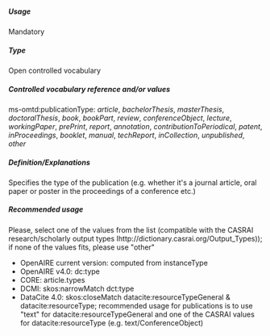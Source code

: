 ##### Usage
Mandatory
##### Type
Open controlled vocabulary
##### Controlled vocabulary reference and/or values
ms-omtd:publicationType: _article_, _bachelorThesis_, _masterThesis_, _doctoralThesis_, _book_, _bookPart_, _review_, _conferenceObject_, _lecture_, _workingPaper_, _prePrint_, _report_, _annotation_, _contributionToPeriodical_, _patent_, _inProceedings_, _booklet_, _manual_, _techReport_, _inCollection_, _unpublished_, _other_
##### Definition/Explanations
Specifies the type of the publication (e.g. whether it's a journal article, oral paper or poster in the proceedings of a conference etc.)
##### Recommended usage
Please, select one of the values from the list (compatible with the CASRAI research/scholarly output types Ihttp://dictionary.casrai.org/Output_Types)); if none of the values fits, please use "other"
* OpenAIRE current version: computed from instanceType 
* OpenAIRE v4.0: dc:type
* CORE: article.types
* DCMI: skos:narrowMatch dct:type
* DataCite 4.0: skos:closeMatch datacite:resourceTypeGeneral & datacite:resourceType; recommended usage for publications is to use "text" for datacite:resourceTypeGeneral and one of the CASRAI values for datacite:resourceType (e.g. text/ConferenceObject)
